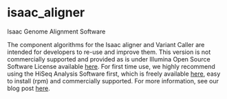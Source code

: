 isaac_aligner
=============

Isaac Genome Alignment Software

The component algorithms for the Isaac aligner and Variant Caller are intended for developers to re-use and improve them. This version is not commercially supported and provided as is under Illumina Open Source Software License available [here](https://github.com/sequencing/licenses). For first time use, we highly recommend using the HiSeq Analysis Software first, which is freely available [here](http://support.illumina.com/sequencing/sequencing_software/hiseq-analysis-software.ilmn), easy to install (rpm) and commercially supported. For more information, see our blog post [here](http://blog.basespace.illumina.com/2013/06/04/introducing-fast-free-alignment-and-variant-calling-with-the-isaac-human-whole-genome-sequencing-app/).
